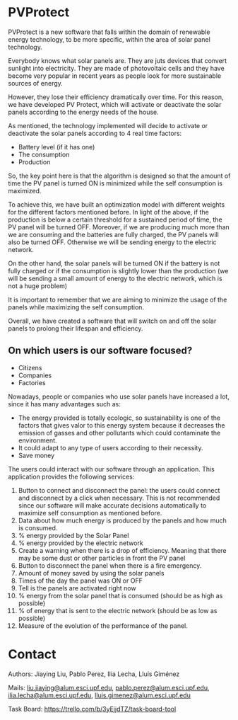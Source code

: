 
# PVProtect

PVProtect is a new software that falls within the domain of renewable energy technology, to be more specific, within the area of solar panel technology. 

Everybody knows what solar panels are. They are juts devices that convert sunlight into electricity. They are made of photovoltaic cells and they have become very popular in recent years as people look for more sustainable sources of energy. 

However, they lose their efficiency dramatically over time. For this reason, we have developed PV Protect, which will activate or deactivate the solar panels according to the energy needs of the house.

As mentioned, the technology implemented will decide to activate or deactivate the solar panels according to 4 real time factors:
- Battery level (if it has one)
- The consumption 
- Production

So, the key point here is that the algorithm is designed so that the amount of time the PV panel is turned ON is minimized while the self consumption is maximized.

To achieve this, we have built an optimization model with different weights for the different factors mentioned before. 
In light of the above, if the production is below a certain threshold for a sustained period of time, the PV panel will be turned OFF.
Moreover, if we are producing much more than we are consuming and the batteries are fully charged, the PV panels will also be turned OFF. Otherwise we will be sending energy to the electric network.

On the other hand, the solar panels will be turned ON if the battery is not fully charged or if the consumption is slightly lower than the production (we will be sending a small amount of energy to the electric network, which is not a huge problem)

It is important to remember that we are aiming to minimize the usage of the panels while maximizing the self consumption. 

Overall, we have created a software that will switch on and off the solar panels to prolong their lifespan and efficiency.


## On which users is our software focused?
- Citizens
- Companies
- Factories

Nowadays, people or companies who use solar panels have increased a lot, since it has many advantages such as:
- The energy provided is totally ecologic, so sustainability is one of the factors that gives valor to this energy system because it decreases the emission of gasses and other pollutants which could contaminate the environment.
- It could adapt to any type of users according to their necessity.
- Save money

The users could interact with our software through an application. This application provides the following services:
1. Button to connect and disconnect the panel: the users could connect and disconnect by a click when necessary. This is not recommended since our software will make accurate decisions automatically to maximize self consumption as mentioned before.
2. Data about how much energy is produced by the panels and how much is consumed.
3. % energy provided by the Solar Panel
4. % energy provided by the electric network
5. Create a warning when there is a drop of efficiency. Meaning that there may be some dust or other particles in front the PV panel 
6. Button to disconnect the panel when there is a fire emergency.
7. Amount of money saved by using the solar panels
8. Times of the day the panel was ON or OFF
9. Tell is the panels are activated right now
10. % energy from the solar panel that is consumed (should be as high as possible)
11. % of energy that is sent to the electric network (should be as low as possible)
12. Measure of the evolution of the performance of the panel.

# Contact

Authors: Jiaying Liu, Pablo Perez, Ilia Lecha, Lluís Giménez

Mails: liu.jiaying@alum.esci.upf.edu, pablo.perez@alum.esci.upf.edu, ilia.lecha@alum.esci.upf.edu, lluis.gimenez@alum.esci.upf.edu

Task Board: https://trello.com/b/3yEjjdTZ/task-board-tool






